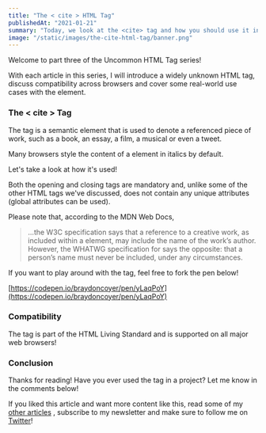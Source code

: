 ```yaml
---
title: "The < cite > HTML Tag"
publishedAt: "2021-01-21"
summary: "Today, we look at the <cite> tag and how you should use it in your projects."
image: "/static/images/the-cite-html-tag/banner.png"
---
```


Welcome to part three of the Uncommon HTML Tag series!

With each article in this series, I will introduce a widely unknown HTML tag, discuss compatibility across browsers and cover some real-world use cases with the element.

### The < cite > Tag

The tag is a semantic element that is used to denote a referenced piece of work, such as a book, an essay, a film, a musical or even a tweet.

Many browsers style the content of a element in italics by default.

Let's take a look at how it's used!

Both the opening and closing tags are mandatory and, unlike some of the other HTML tags we've discussed, does not contain any unique attributes (global attributes can be used).

Please note that, according to the MDN Web Docs,

> ...the W3C specification says that a reference to a creative work, as included within a element, may include the name of the work’s author. However, the WHATWG specification for says the opposite: that a person’s name must never be included, under any circumstances.

If you want to play around with the tag, feel free to fork the pen below!

[https://codepen.io/braydoncoyer/pen/yLaqPoY](https://codepen.io/braydoncoyer/pen/yLaqPoY)

### Compatibility

The tag is part of the HTML Living Standard and is supported on all major web browsers!

### Conclusion

Thanks for reading! Have you ever used the tag in a project? Let me know in the comments below!

If you liked this article and want more content like this, read some of my [other articles](https://blog.braydoncoyer.dev/) , subscribe to my newsletter and make sure to follow me on [Twitter](https://twitter.com/BraydonCoyer)!
